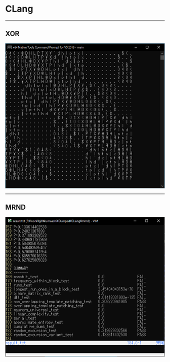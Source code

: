 # CLang
----


## XOR

![XOR Image](./image/xor.png)

---

## MRND

![MRND Image](./image/mrnd.png)


